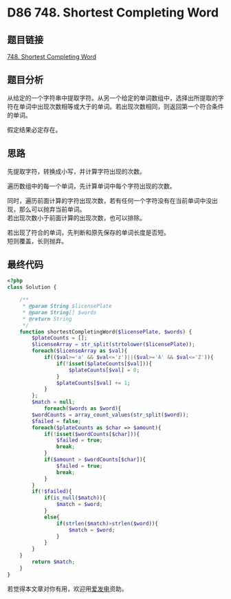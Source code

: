 # D86 748. Shortest Completing Word

## 题目链接

[748. Shortest Completing Word](https://leetcode.com/problems/shortest-completing-word/)

## 题目分析

从给定的一个字符串中提取字符。从另一个给定的单词数组中，选择出所提取的字符在单词中出现次数相等或大于的单词。若出现次数相同，则返回第一个符合条件的单词。

假定结果必定存在。

## 思路

先提取字符，转换成小写，并计算字符出现的次数。

遍历数组中的每一个单词，先计算单词中每个字符出现的次数。

同时，遍历前面计算的字符出现次数，若有任何一个字符没有在当前单词中没出现，那么可以抛弃当前单词。  
若出现次数小于前面计算的出现次数，也可以排除。

若出现了符合的单词，先判断和原先保存的单词长度是否短。  
短则覆盖，长则抛弃。

## 最终代码

```php
<?php
class Solution {

    /**
     * @param String $licensePlate
     * @param String[] $words
     * @return String
     */
    function shortestCompletingWord($licensePlate, $words) {
        $plateCounts = [];
        $licenseArray = str_split(strtolower($licensePlate));
        foreach($licenseArray as $val){
            if(($val>='a' && $val<='z')||($val>='A' && $val<='Z')){
                if(!isset($plateCounts[$val])){
                    $plateCounts[$val] = 0;
                }
                $plateCounts[$val] += 1;
            }
        };
        $match = null;
            foreach($words as $word){
        $wordCounts = array_count_values(str_split($word));
        $failed = false;
        foreach($plateCounts as $char => $amount){
            if(!isset($wordCounts[$char])){
                $failed = true;
                break;
            }
            if($amount > $wordCounts[$char]){
                $failed = true;
                break;
            }
        }
        if(!$failed){
            if(is_null($match)){
                $match = $word;
            }
            else{
                if(strlen($match)>strlen($word)){
                    $match = $word;
                }
            }
        }
    }
        return $match;
    }
}
```

若觉得本文章对你有用，欢迎用[爱发电](https://afdian.net/@skys215)资助。

